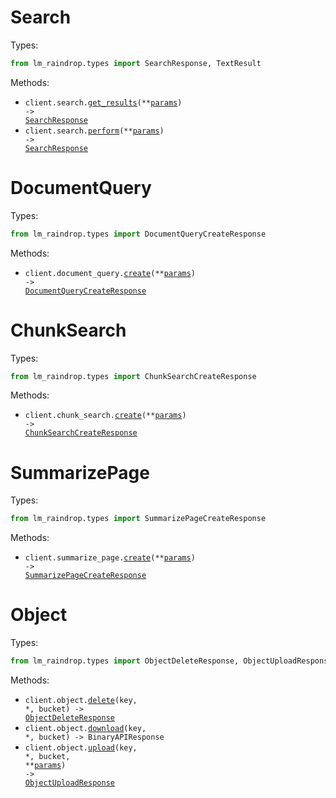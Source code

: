 # Search

Types:

```python
from lm_raindrop.types import SearchResponse, TextResult
```

Methods:

- <code title="get /v1/search">client.search.<a href="./src/lm_raindrop/resources/search.py">get_results</a>(\*\*<a href="src/lm_raindrop/types/search_get_results_params.py">params</a>) -> <a href="./src/lm_raindrop/types/search_response.py">SearchResponse</a></code>
- <code title="post /v1/search">client.search.<a href="./src/lm_raindrop/resources/search.py">perform</a>(\*\*<a href="src/lm_raindrop/types/search_perform_params.py">params</a>) -> <a href="./src/lm_raindrop/types/search_response.py">SearchResponse</a></code>

# DocumentQuery

Types:

```python
from lm_raindrop.types import DocumentQueryCreateResponse
```

Methods:

- <code title="post /v1/document_query">client.document_query.<a href="./src/lm_raindrop/resources/document_query.py">create</a>(\*\*<a href="src/lm_raindrop/types/document_query_create_params.py">params</a>) -> <a href="./src/lm_raindrop/types/document_query_create_response.py">DocumentQueryCreateResponse</a></code>

# ChunkSearch

Types:

```python
from lm_raindrop.types import ChunkSearchCreateResponse
```

Methods:

- <code title="post /v1/chunk_search">client.chunk_search.<a href="./src/lm_raindrop/resources/chunk_search.py">create</a>(\*\*<a href="src/lm_raindrop/types/chunk_search_create_params.py">params</a>) -> <a href="./src/lm_raindrop/types/chunk_search_create_response.py">ChunkSearchCreateResponse</a></code>

# SummarizePage

Types:

```python
from lm_raindrop.types import SummarizePageCreateResponse
```

Methods:

- <code title="post /v1/summarize_page">client.summarize_page.<a href="./src/lm_raindrop/resources/summarize_page.py">create</a>(\*\*<a href="src/lm_raindrop/types/summarize_page_create_params.py">params</a>) -> <a href="./src/lm_raindrop/types/summarize_page_create_response.py">SummarizePageCreateResponse</a></code>

# Object

Types:

```python
from lm_raindrop.types import ObjectDeleteResponse, ObjectUploadResponse
```

Methods:

- <code title="delete /v1/object/{bucket}/{key}">client.object.<a href="./src/lm_raindrop/resources/object.py">delete</a>(key, \*, bucket) -> <a href="./src/lm_raindrop/types/object_delete_response.py">ObjectDeleteResponse</a></code>
- <code title="get /v1/object/{bucket}/{key}">client.object.<a href="./src/lm_raindrop/resources/object.py">download</a>(key, \*, bucket) -> BinaryAPIResponse</code>
- <code title="put /v1/object/{bucket}/{key}">client.object.<a href="./src/lm_raindrop/resources/object.py">upload</a>(key, \*, bucket, \*\*<a href="src/lm_raindrop/types/object_upload_params.py">params</a>) -> <a href="./src/lm_raindrop/types/object_upload_response.py">ObjectUploadResponse</a></code>
